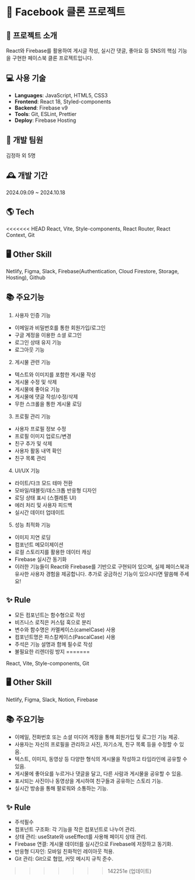 # 🎯 Facebook 클론 프로젝트

## 🌈 프로젝트 소개

React와 Firebase를 활용하여 게시글 작성, 실시간 댓글, 좋아요 등 SNS의 핵심 기능을 구현한 페이스북 클론 프로젝트입니다.

## 💻 사용 기술

- **Languages**: JavaScript, HTML5, CSS3
- **Frontend**: React 18, Styled-components
- **Backend**: Firebase v9
- **Tools**: Git, ESLint, Prettier
- **Deploy**: Firebase Hosting

## 🏡 개발 팀원

김정하 외 5명

## 🕰️ 개발 기간

2024.09.09 ~ 2024.10.18

## 🌎 Tech
<<<<<<< HEAD
React, Vite, Style-components, React Router, React Context, Git

## 🖥️ Other Skill
Netlify, Figma, Slack, Firebase(Authentication, Cloud Firestore, Storage, Hosting), Github

## 📚 주요기능
1. 사용자 인증 기능
 - 이메일과 비밀번호를 통한 회원가입/로그인
 - 구글 계정을 이용한 소셜 로그인
 - 로그인 상태 유지 기능
 - 로그아웃 기능

2. 게시물 관련 기능
 - 텍스트와 이미지를 포함한 게시물 작성
 - 게시물 수정 및 삭제
 - 게시물에 좋아요 기능
 - 게시물에 댓글 작성/수정/삭제
 - 무한 스크롤을 통한 게시물 로딩
   
3. 프로필 관리 기능
 - 사용자 프로필 정보 수정
 - 프로필 이미지 업로드/변경
 - 친구 추가 및 삭제
 - 사용자 활동 내역 확인
 - 친구 목록 관리
   
4. UI/UX 기능
 - 라이트/다크 모드 테마 전환
 - 모바일/태블릿/데스크톱 반응형 디자인
 - 로딩 상태 표시 (스켈레톤 UI)
 - 에러 처리 및 사용자 피드백
 - 실시간 데이터 업데이트
   
5. 성능 최적화 기능
 - 이미지 지연 로딩
 - 컴포넌트 메모이제이션
 - 로컬 스토리지를 활용한 데이터 캐싱
 - Firebase 실시간 동기화
 - 이러한 기능들이 React와 Firebase를 기반으로 구현되어 있으며, 실제 페이스북과 유사한 사용자 경험을 제공합니다. 추가로 궁금하신 기능이 있으시다면 말씀해 주세요!

## ✨ Rule
 - 모든 컴포넌트는 함수형으로 작성
 - 비즈니스 로직은 커스텀 훅으로 분리
 - 변수와 함수명은 카멜케이스(camelCase) 사용
 - 컴포넌트명은 파스칼케이스(PascalCase) 사용
 - 주석은 기능 설명과 함께 필수로 작성
 - 불필요한 리렌더링 방지
=======

React, Vite, Style-components, Git

## 🖥️ Other Skill

Netlify, Figma, Slack, Notion, Firebase

## 📚 주요기능

- 이메일, 전화번호 또는 소셜 미디어 계정을 통해 회원가입 및 로그인 기능 제공.
- 사용자는 자신의 프로필을 관리하고 사진, 자기소개, 친구 목록 등을 수정할 수 있음.
- 텍스트, 이미지, 동영상 등 다양한 형식의 게시물을 작성하고 타임라인에 공유할 수 있음.
- 게시물에 좋아요를 누르거나 댓글을 달고, 다른 사람과 게시물을 공유할 수 있음.
- 표시되는 사진이나 동영상을 게시하여 친구들과 공유하는 스토리 기능.
- 실시간 방송을 통해 팔로워와 소통하는 기능.

## ✨ Rule

- 주석필수
- 컴포넌트 구조화: 각 기능을 작은 컴포넌트로 나누어 관리.
- 상태 관리: useState와 useEffect를 사용해 페이지 상태 관리.
- Firebase 연결: 게시물 데이터를 실시간으로 Firebase에 저장하고 동기화.
- 반응형 디자인: 모바일 친화적인 레이아웃 적용.
- Git 관리: Git으로 협업, 커밋 메시지 규칙 준수.
>>>>>>> 142251e (업데이트)
